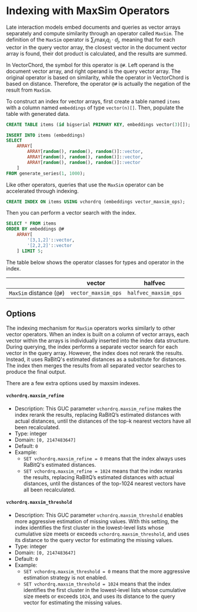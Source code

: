 # Indexing with MaxSim Operators

Late interaction models embed documents and queries as vector arrays separately and compute similarity through an operator called `MaxSim`. The definition of the `MaxSim` operator is $\sum_i \max_j q_i \cdot d_j$, meaning that for each vector in the query vector array, the closest vector in the document vector array is found, their dot product is calculated, and the results are summed.

In VectorChord, the symbol for this operator is `@#`. Left operand is the document vector array, and right operand is the query vector array. The original operator is based on similarity, while the operator in VectorChord is based on distance. Therefore, the operator `@#` is actually the negation of the result from `MaxSim`.

To construct an index for vector arrays, first create a table named `items` with a column named `embeddings` of type `vector(n)[]`. Then, populate the table with generated data.

```sql
CREATE TABLE items (id bigserial PRIMARY KEY, embeddings vector(3)[]);

INSERT INTO items (embeddings) 
SELECT
    ARRAY[
        ARRAY[random(), random(), random()]::vector,
        ARRAY[random(), random(), random()]::vector,
        ARRAY[random(), random(), random()]::vector
    ]
FROM generate_series(1, 1000);
```

Like other operators, queries that use the `MaxSim` operator can be accelerated through indexing.

```sql
CREATE INDEX ON items USING vchordrq (embeddings vector_maxsim_ops);
```

Then you can perform a vector search with the index.

```sql
SELECT * FROM items
ORDER BY embeddings @# 
    ARRAY[
        '[3,1,2]'::vector,
        '[2,2,2]'::vector
    ] LIMIT 5;
```

The table below shows the operator classes for types and operator in the index.

|                          | vector              | halfvec              |
| ------------------------ | ------------------- | -------------------- |
| `MaxSim` distance (`@#`) | `vector_maxsim_ops` | `halfvec_maxsim_ops` |

## Options

The indexing mechanism for `MaxSim` operators works similarly to other vector operators. When an index is built on a column of vector arrays, each vector within the arrays is individually inserted into the index data structure. During querying, the index performs a separate vector search for each vector in the query array. However, the index does not rerank the results. Instead, it uses RaBitQ's estimated distances as a substitute for distances. The index then merges the results from all separated vector searches to produce the final output.

There are a few extra options used by maxsim indexes.

#### `vchordrq.maxsim_refine`
    
- Description: This GUC parameter `vchordrq.maxsim_refine` makes the index rerank the results, replacing RaBitQ’s estimated distances with actual distances, until the distances of the top-k nearest vectors have all been recalculated.
- Type: integer
- Domain: `[0, 2147483647]`
- Default: `0`
- Example:
    - `SET vchordrq.maxsim_refine = 0` means that the index always uses RaBitQ's estimated distances.
    - `SET vchordrq.maxsim_refine = 1024` means that the index reranks the results, replacing RaBitQ’s estimated distances with actual distances, until the distances of the top-1024 nearest vectors have all been recalculated.

#### `vchordrq.maxsim_threshold`

- Description: This GUC parameter `vchordrq.maxsim_threshold` enables more aggressive estimation of missing values. With this setting, the index identifies the first cluster in the lowest-level lists whose cumulative size meets or exceeds `vchordrq.maxsim_threshold`, and uses its distance to the query vector for estimating the missing values.
- Type: integer
- Domain: `[0, 2147483647]`
- Default: `0`
- Example:
    - `SET vchordrq.maxsim_threshold = 0` means that the more aggressive estimation strategy is not enabled.
    - `SET vchordrq.maxsim_threshold = 1024` means that the index identifies the first cluster in the lowest-level lists whose cumulative size meets or exceeds `1024`, and uses its distance to the query vector for estimating the missing values.
